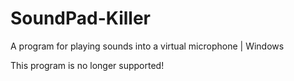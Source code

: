 # SoundPad-Killer
A program for playing sounds into a virtual microphone | Windows

This program is no longer supported!

